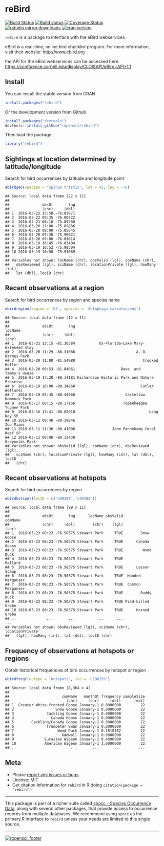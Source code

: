 reBird
======

[![Build Status](https://api.travis-ci.org/ropensci/rebird.png)](https://travis-ci.org/ropensci/rebird)
[![Build status](https://ci.appveyor.com/api/projects/status/s3dobn991c20t2kg?svg=true)](https://ci.appveyor.com/project/sckott/rebird)
[![Coverage Status](https://coveralls.io/repos/ropensci/rebird/badge.svg)](https://coveralls.io/r/ropensci/rebird)
[![rstudio mirror downloads](http://cranlogs.r-pkg.org/badges/rebird)](https://github.com/metacran/cranlogs.app)
[![cran version](http://www.r-pkg.org/badges/version/rebird)](https://cran.r-project.org/package=rebird/)

`reBird` is a package to interface with the eBird webservices.

eBird is a real-time, online bird checklist program. For more information, visit their website: http://www.ebird.org

the API for the eBird webservices can be accessed here: https://confluence.cornell.edu/display/CLOISAPI/eBird+API+1.1

## Install

You can install the stable version from CRAN


```r
install.packages("rebird")
```

Or the development version from Github


```r
install.packages("devtools")
devtools::install_github("ropensci/rebird")
```

Then load the package


```r
library("rebird")
```

## Sightings at location determined by latitude/longitude

Search for bird occurrences by latitude and longitude point


```r
ebirdgeo(species = 'spinus tristis', lat = 42, lng = -76)
```

```
## Source: local data frame [22 x 11]
## 
##               obsDt       lng
##               (chr)     (dbl)
## 1  2016-03-22 15:50 -76.03871
## 2  2016-03-22 09:35 -76.00722
## 3  2016-03-21 08:10 -75.89760
## 4  2016-03-20 11:00 -75.89836
## 5  2016-03-20 08:00 -75.85645
## 6  2016-03-20 07:30 -75.96821
## 7  2016-03-20 07:00 -76.01614
## 8  2016-03-19 16:45 -76.03404
## 9  2016-03-19 10:52 -75.98304
## 10 2016-03-19 10:50 -75.91689
## ..              ...       ...
## Variables not shown: locName (chr), obsValid (lgl), comName (chr),
##   obsReviewed (lgl), sciName (chr), locationPrivate (lgl), howMany (int),
##   lat (dbl), locID (chr)
```

## Recent observations at a region

Search for bird occurrences by region and species name


```r
ebirdregion(region = 'US', species = 'Setophaga caerulescens')
```

```
## Source: local data frame [12 x 11]
## 
##               obsDt       lng                                      locName
##               (chr)     (dbl)                                        (chr)
## 1  2016-03-21 12:15 -81.36384           US-Florida-Lake Mary-Extended Stay
## 2  2016-03-20 11:29 -80.31086                            A. D. Barnes Park
## 3  2016-03-20 11:00 -81.54980                               Crooked Holler
## 4  2016-03-20 09:53 -81.84061                     Dave  and  Tammy's House
## 5  2016-03-19 17:20 -80.14181 Richardson Historic Park and Nature Preserve
## 6  2016-03-19 10:00 -80.34860                              Cutler Wetlands
## 7  2016-03-19 07:45 -80.44960                       Castellow Hammock Park
## 8  2016-03-17 08:15 -80.17166                      Topeekeegee Yugnee Park
## 9  2016-03-16 13:41 -80.82018                                  Long Key SP
## 10 2016-03-12 09:48 -80.39846                                    Zoo Miami
## 11 2016-03-11 11:36 -80.41000                 John Pennekamp Coral Reef SP
## 12 2016-03-11 09:00 -80.15430                               Greynolds Park
## Variables not shown: obsValid (lgl), comName (chr), obsReviewed (lgl),
##   sciName (chr), locationPrivate (lgl), howMany (int), lat (dbl), locID
##   (chr)
```


## Recent observations at hotspots

Search for bird occurrences by region


```r
ebirdhotspot(locID = c('L99381','L99382'))
```

```
## Source: local data frame [99 x 11]
## 
##               obsDt       lng      locName obsValid           comName
##               (chr)     (dbl)        (chr)    (lgl)             (chr)
## 1  2016-03-23 08:23 -76.50375 Stewart Park     TRUE        Snow Goose
## 2  2016-03-23 08:23 -76.50375 Stewart Park     TRUE      Canada Goose
## 3  2016-03-23 08:23 -76.50375 Stewart Park     TRUE         Wood Duck
## 4  2016-03-23 08:23 -76.50375 Stewart Park     TRUE           Mallard
## 5  2016-03-23 08:23 -76.50375 Stewart Park     TRUE      Lesser Scaup
## 6  2016-03-23 08:23 -76.50375 Stewart Park     TRUE  Hooded Merganser
## 7  2016-03-23 08:23 -76.50375 Stewart Park     TRUE  Common Merganser
## 8  2016-03-23 08:23 -76.50375 Stewart Park     TRUE        Ruddy Duck
## 9  2016-03-23 08:23 -76.50375 Stewart Park     TRUE Pied-billed Grebe
## 10 2016-03-23 08:23 -76.50375 Stewart Park     TRUE      Horned Grebe
## ..              ...       ...          ...      ...               ...
## Variables not shown: obsReviewed (lgl), sciName (chr), locationPrivate
##   (lgl), howMany (int), lat (dbl), locID (chr)
```


## Frequency of observations at hotspots or regions

Obtain historical frequencies of bird occurrences by hotspot or region


```r
ebirdfreq(loctype = 'hotspots', loc = 'L196159')
```

```
## Source: local data frame [8,304 x 4]
## 
##                        comName   monthQt frequency sampleSize
##                          (chr)     (chr)     (dbl)      (dbl)
## 1  Greater White-fronted Goose January-1 0.0000000         22
## 2                   Snow Goose January-1 0.0000000         22
## 3               Cackling Goose January-1 0.0000000         22
## 4                 Canada Goose January-1 0.0000000         22
## 5        Cackling/Canada Goose January-1 0.0000000         22
## 6               Trumpeter Swan January-1 0.0000000         22
## 7                    Wood Duck January-1 0.1818182         22
## 8                      Gadwall January-1 0.0000000         22
## 9              Eurasian Wigeon January-1 0.4090909         22
## 10             American Wigeon January-1 1.0000000         22
## ..                         ...       ...       ...        ...
```


## Meta

* Please [report any issues or bugs](https://github.com/ropensci/rebird/issues).
* License: MIT
* Get citation information for `rebird` in R doing `citation(package = 'rebird')`

---

This package is part of a richer suite called [spocc - Species Occurrence Data](https://github.com/ropensci/spocc), along with several other packages, that provide access to occurrence records from multiple databases. We recommend using `spocc` as the primary R interface to `rebird` unless your needs are limited to this single source.

---

[![ropensci_footer](http://ropensci.org/public_images/github_footer.png)](http://ropensci.org)
